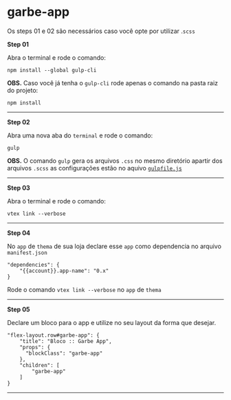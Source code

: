 # garbe-app

Os steps 01 e 02 são necessários caso você opte por utilizar .`scss` 

**Step 01** 

Abra o terminal e rode o comando: 

`npm install --global gulp-cli`

**OBS.** Caso você já tenha o `gulp-cli` rode apenas o comando na pasta raiz do projeto:

`npm install` 

___

**Step 02** 

Abra uma nova aba do `terminal` e rode o comando:

`gulp`

**OBS.** O comando `gulp` gera os arquivos `.css` no mesmo diretório apartir dos arquivos `.scss` as configurações estão no aquivo [`gulpfile.js`](./gulpfile.js)

___

**Step 03** 

Abra o terminal e rode o comando:

`vtex link --verbose`
___

**Step 04** 

No `app` de `thema` de sua loja declare esse `app` como dependencia no arquivo `manifest.json` 

``` 
"dependencies": {
    "{{account}}.app-name": "0.x"
}
```

Rode o comando `vtex link --verbose` no `app` de `thema`

___

**Step 05**

Declare um bloco para o app e utilize no seu layout da forma que desejar.

```
"flex-layout.row#garbe-app": {
    "title": "Bloco :: Garbe App",
    "props": {
      "blockClass": "garbe-app"
    },
    "children": [
        "garbe-app"
    ]
}
```
___